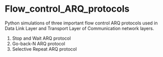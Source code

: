 # Flow_control_ARQ_protocols
Python simulations of three important flow control ARQ protocols used in Data Link Layer and Transport Layer of Communication network layers.
1. Stop and Wait ARQ protocol
2. Go-back-N ARQ protocol
3. Selective Repeat ARQ protocol
